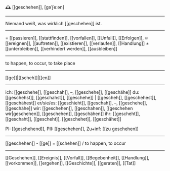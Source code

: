 🕰️ [[geschehen]], [ɡəˈʃeːən]

---
Niemand weiß, was wirklich [[geschehen]] ist.

---
= [[passieren]], [[stattfinden]], [[vorfallen]], [[Unfall]], [[Erfolgen]],
≈ [[ereignen]], [[auftreten]], [[existieren]], [[verlaufen]],  [[Handlung]]
≠ [[unterbleiben]], [[verhindert werden]], [[ausbleiben]]

---
to happen, to occur, to take place

---
[[ge]]|[[scheh]]|[[en]]

---
ich: [[geschehe]], [[geschah]], –, [[geschehe]], [[geschähe]]
du: [[geschehst]], [[geschahst]], [[geschehe]] | [[gescheh]], [[geschehest]], [[geschähest]]
er/sie/es: [[geschieht]], [[geschah]], –, [[geschehe]], [[geschähe]]
wir: [[geschehen]], [[geschahen]], [[geschehen wir|geschehen]], [[geschehen]], [[geschähen]]
ihr: [[gescheht]], [[geschaht]], [[gescheht]], [[geschehet]], [[geschähet]]

PI: [[geschehend]], PII: [[geschehen]], Zu+inf: [[zu geschehen]]

---
[[geschehen]] - [[ge]] = [[schehen]] / to happen, to occur

---
[[Geschehen]], [[Ereignis]], [[Vorfall]], [[Begebenheit]], [[Handlung]], [[vorkommen]], [[ergehen]], [[Geschichte]], [[geraten]], [[Tat]]